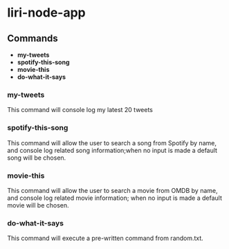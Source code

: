 # liri-node-app
## Commands
- **my-tweets**
- **spotify-this-song**
- **movie-this**
- **do-what-it-says**
### my-tweets
This command will console log my latest 20 tweets
### spotify-this-song
This command will allow the user to search a song from Spotify by name, and console log related song information;when no input is made a default song will be chosen.
### movie-this
This command will allow the user to search a movie from OMDB by name, and console log related movie information; when no input is made a default movie will be chosen.
### do-what-it-says
This command will execute a pre-written command from random.txt.
